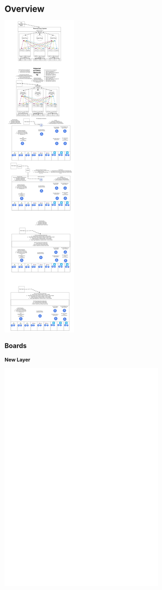 Overview
==============

<img src="./Overview.png" />

Boards
--------------

### New Layer
<img src="./New Layer.png" />

